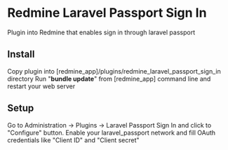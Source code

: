 # Redmine Laravel Passport Sign In
Plugin into Redmine that enables sign in through laravel passport

## Install
Copy plugin into [redmine_app]/plugins/redmine_laravel_passport_sign_in directory
Run "**bundle update**" from [redmine_app] command line and restart your web server

## Setup
Go to Administration -> Plugins -> Laravel Passport Sign In and click to "Configure" button.
Enable your laravel_passport network and fill OAuth credentials like "Client ID" and "Client secret"
